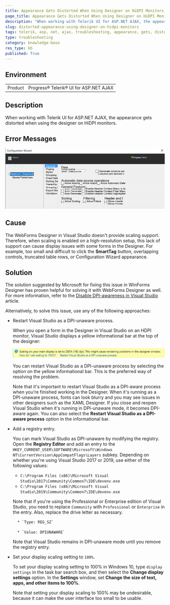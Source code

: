 ```yaml
---
title: Appearance Gets Distorted When Using Designer on HiDPI Monitors
page_title: Appearance Gets Distorted When Using Designer on HiDPI Monitors
description: "When working with Telerik UI for ASP.NET AJAX, the appearance gets distorted when using the designer on HiDPI monitors."
slug: distorted-appearance-using-designer-on-hidpi-monitors
tags: telerik, asp, net, ajax, troubleshooting, appearance, gets, distorted, when, using, designer, on, hidpi, monitors
type: troubleshooting
category: knowledge-base
res_type: kb
published: True
---
```


## Environment

<table>
	<tbody>
		<tr>
			<td>Product</td>
			<td>Progress® Telerik® UI for ASP.NET AJAX</td>
		</tr>
	</tbody>
</table>

## Description

When working with Telerik UI for ASP.NET AJAX, the appearance gets distorted when using the designer on HiDPI monitors.

## Error Messages

![Sample Appearance issue](images/desigener-on-hdpi-monitors.png)

## Cause

The WebForms Designer in Visual Studio doesn't provide scaling support. Therefore, when scaling is enabled on a high-resolution setup, this lack of support can cause display issues with some forms in the Designer. For example, too small and difficult to click the **SmartTag** button, overlapping controls, truncated table rows, or Configuration Wizard appearance.

## Solution

The solution suggested by Microsoft for fixing this issue in WinForms Designer has proven helpful for solving it with WebForms Designer as well. For more information, refer to the [Disable DPI-awareness in Visual Studio](https://docs.microsoft.com/en-us/visualstudio/designers/disable-dpi-awareness) article.

Alternatively, to solve this issue, use any of the following approaches:

* Restart Visual Studio as a DPI-unaware process.

	When you open a form in the Designer in Visual Studio on an HDPI monitor, Visual Studio displays a yellow informational bar at the top of the designer:

	![Informational bar in Visual Studio to restart in DPI-unaware mode](images/informational-bar-in-VisualStudio-DPI-unaware-mode.png)

	You can restart Visual Studio as a DPI-unaware process by selecting the option on the yellow informational bar. This is the preferred way of resolving the problem.

	Note that it's important to restart Visual Studio as a DPI-aware process when you're finished working in the Designer. When it's running as a DPI-unaware process, fonts can look blurry and you may see issues in other designers such as the XAML Designer. If you close and reopen Visual Studio when it's running in DPI-unaware mode, it becomes DPI-aware again. You can also select the **Restart Visual Studio as a DPI-aware process** option in the informational bar.

* Add a registry entry.

	You can mark Visual Studio as DPI-unaware by modifying the registry. Open the **Registry Editor** and add an entry to the `HKEY_CURRENT_USER\SOFTWARE\Microsoft\Windows NT\CurrentVersion\AppCompatFlags\Layers` subkey. Depending on whether you're using Visual Studio 2017 or 2019, use either of the following values:

	 * `C:\Program Files (x86)\Microsoft Visual Studio\2017\Community\Common7\IDE\devenv.exe`
	 * `C:\Program Files (x86)\Microsoft Visual Studio\2019\Community\Common7\IDE\devenv.exe`

	Note that if you're using the Professional or Enterprise edition of Visual Studio, you need to replace `Community` with `Professional` or `Enterprise` in the entry. Also, replace the drive letter as necessary.

		* `Type: REG_SZ`

		* `Value: DPIUNAWARE`

	Note that Visual Studio remains in DPI-unaware mode until you remove the registry entry.

* Set your display scaling setting to `100%`.

	To set your display scaling setting to 100% in Windows 10, type `display settings` in the task bar search box, and then select the **Change display settings** option. In the **Settings** window, set **Change the size of text, apps, and other items to 100%**.

	Note that setting your display scaling to 100% may be undesirable, because it can make the user interface too small to be usable.
